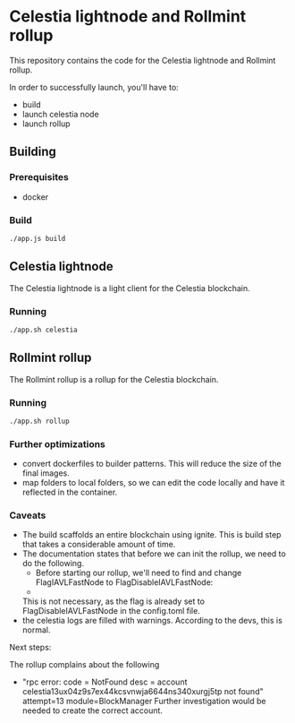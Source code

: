 # Celestia lightnode and Rollmint rollup

This repository contains the code for the Celestia lightnode and Rollmint rollup.

In order to successfully launch, you'll have to:
- build
- launch celestia node
- launch rollup

## Building

### Prerequisites
- docker

### Build
```bash
./app.js build
```

## Celestia lightnode

The Celestia lightnode is a light client for the Celestia blockchain. 

### Running

```bash
./app.sh celestia
```

## Rollmint rollup

The Rollmint rollup is a rollup for the Celestia blockchain.

### Running

```bash
./app.sh rollup
```

### Further optimizations

- convert dockerfiles to builder patterns. This will reduce the size of the final images.
- map folders to local folders, so we can edit the code locally and have it reflected in the container.

### Caveats 

- The build scaffolds an entire blockchain using ignite. This is build step that takes a considerable amount of time. 
- The documentation states that before we can init the rollup, we need to do the following.
  - Before starting our rollup, we'll need to find and change FlagIAVLFastNode to FlagDisableIAVLFastNode: 
  - 
  This is not necessary, as the flag is already set to FlagDisableIAVLFastNode in the config.toml file.
- the celestia logs are filled with warnings. According to the devs, this is normal.


Next steps:

The rollup complains about the following
- "rpc error: code = NotFound desc = account celestia13ux04z9s7ex44kcsvnwja6644ns340xurgj5tp not found" attempt=13 module=BlockManager
Further investigation would be needed to create the correct account.